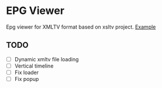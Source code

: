 # EPG Viewer

Epg viewer for XMLTV format based on xsltv project.
[Example][example]

## TODO

- [ ] Dynamic xmltv file loading
- [ ] Vertical timeline
- [ ] Fix loader
- [ ] Fix popup

[example]: https://fazzani.github.io/xsltv/public/
